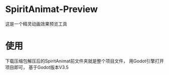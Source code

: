# SpiritAnimat-Preview
这是一个精灵动画效果预览工具

#  使用

下载压缩包解压后的SpiritAnimat前文件夹就是整个项目文件，
用Godot引擎打开项目即可，
基于Godot版本V3.5

